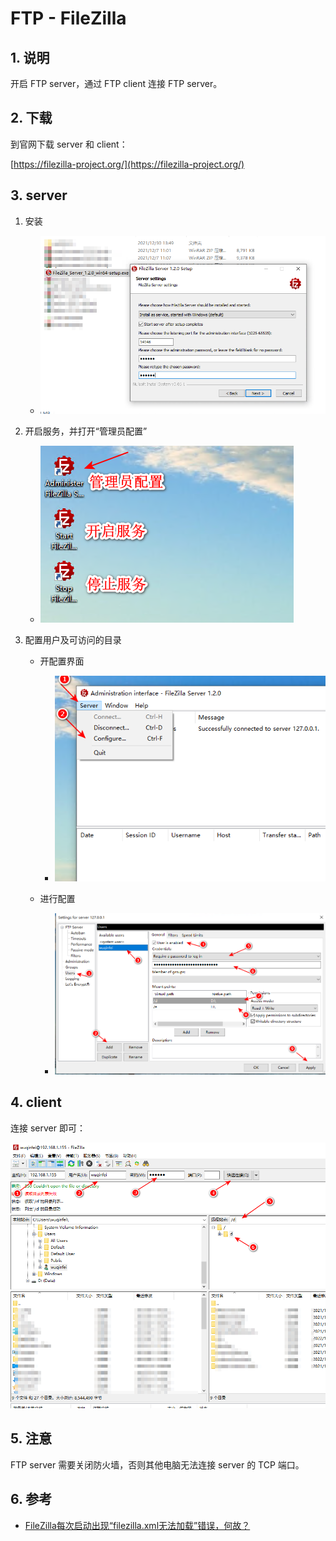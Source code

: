 # FTP - FileZilla

## 1. 说明

开启 FTP server，通过 FTP client 连接 FTP server。

## 2. 下载

到官网下载 server 和 client：

[https://filezilla-project.org/](https://filezilla-project.org/)

## 3. server

1. 安装

    * ![./images/FileZilla_1.png](../_images/FileZilla_1.png)

2. 开启服务，并打开“管理员配置”

    * ![./images/FileZilla_2.png](../_images/FileZilla_2.png)

3. 配置用户及可访问的目录

    * 开配置界面

        * ![./images/FileZilla_3.png](../_images/FileZilla_3.png)

    * 进行配置

        * ![./images/FileZilla_4.png](../_images/FileZilla_4.png)

## 4. client

连接 server 即可：

![./images/FileZilla_5.png](../_images/FileZilla_5.png)

## 5. 注意

FTP server 需要关闭防火墙，否则其他电脑无法连接 server 的 TCP 端口。

## 6. 参考

* [FileZilla每次启动出现“filezilla.xml无法加载”错误，何故？](https://www.oschina.net/question/140230_65123?sort=time)
